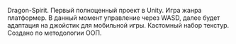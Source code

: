 Dragon-Spirit.
Первый полноценный проект в Unity. Игра жанра платформер. 
В данный момент управление через WASD, далее будет адаптация на джойстик для мобильной игры.
Кастомный набор текстур.
Создано по методологии ООП.
